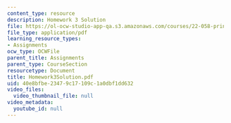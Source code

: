 ```yaml
---
content_type: resource
description: Homework 3 Solution
file: https://ol-ocw-studio-app-qa.s3.amazonaws.com/courses/22-058-principles-of-medical-imaging-fall-2002/40e8bfbe23479c17109c1a0dbf1dd632_Homework3Solution.pdf
file_type: application/pdf
learning_resource_types:
- Assignments
ocw_type: OCWFile
parent_title: Assignments
parent_type: CourseSection
resourcetype: Document
title: Homework3Solution.pdf
uid: 40e8bfbe-2347-9c17-109c-1a0dbf1dd632
video_files:
  video_thumbnail_file: null
video_metadata:
  youtube_id: null
---
```

